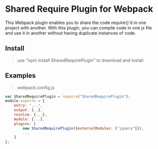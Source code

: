 # Shared Require Plugin for Webpack

This Webpack plugin enables you to share the code require()'d in one project with another. With this plugin, you can compile code in one js file and use it in another without having duplicate instances of code.

## Install

> use "npm install SharedRequirePlugin" to download and install

## Examples
> webpack.config.js
``` javascript
var SharedRequirePlugin = require("SharedRequirePlugin");
module.exports = {
    entry: "...",
    output: {..},
    resolve: {...},
    module: {...},
    plugins: [
		new SharedRequirePlugin({externalModules: ["jquery"]}),
        ...
    ]
};
```
